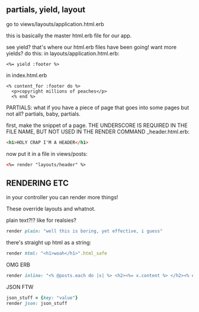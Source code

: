 ## partials, yield, layout
go to views/layouts/application.html.erb

this is basically the master html.erb file for our app.

see yield? that's where our html.erb files have been going! want more yields? do this:
in layouts/application.html.erb:

```
<%= yield :footer %>
```

in index.html.erb
```
<% content_for :footer do %>
  <p>copyright millions of peaches</p>
  <% end %>
```

PARTIALS:
what if you have a piece of page that goes into some pages but not all? partials, baby, partials.

first, make the snippet of a page. THE UNDERSCORE IS REQUIRED IN THE FILE NAME, BUT NOT USED IN THE RENDER COMMAND
_header.html.erb:

```html
<h1>HOLY CRAP I'M A HEADER</h1>
```

now put it in a file in views/posts:

```html
<%= render "layouts/header" %>
```





## RENDERING ETC
in your controller you can render more things!

These override layouts and whatnot.

plain text?!? like for realsies?
```ruby
render plain: "well this is boring, yet effective, i guess"
```

there's straight up html as a string:
```ruby
render html: "<h1>woah</h1>".html_safe
```

OMG ERB
```ruby
render inline: "<% @posts.each do |x| %> <h2><%= x.content %> </h2><% end %>"
```

JSON FTW
```ruby
json_stuff = {key: "value"}
render json: json_stuff
```
